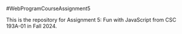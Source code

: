 #WebProgramCourseAssignment5

This is the repository for Assignment 5: Fun with JavaScript from CSC 193A-01 in Fall 2024.
